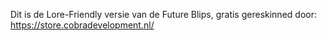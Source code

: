 Dit is de Lore-Friendly versie van de Future Blips, gratis gereskinned door: https://store.cobradevelopment.nl/
